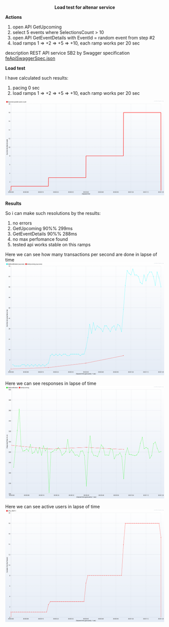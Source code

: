 <p align="center">
  <b>Load test for altenar service</b>
</p>

<b>Actions</b>
1. open API GetUpcoming
2. select 5 events where SelectionsCount > 10
3. open API GetEventDetails with EventId = random event from step #2
4. load ramps 1 => +2 => +5 => +10, each ramp works per 20 sec

description REST API service SB2 by Swagger specification 
[feApiSwaggerSpec.json](Test_Data/feApiSwaggerSpec.json)

<b>Load test</b>

I have calculated such results:
1. pacing 0 sec
2. load ramps 1 => +2 => +5 => +10, each ramp works per 20 sec

![Test plan](Test_Results/1.test_plan.png?raw=true "Title")

<b>Results</b>

So i can make such resolutions by the results:
1. no errors
2. GetUpcoming 90%% 299ms
3. GetEventDetails 90%% 288ms
4. no max perfomance found
5. tested api works stable on this ramps




Here we can see how many transactions per second are done in lapse of time
![Transactions per second](Test_Results/4.results_Transactions_per_Second.png?raw=true "Title")

Here we can see responses in lapse of time
![Response times over time](Test_Results/3.results_Response_Times_Over_Time.png?raw=true "Title")

Here we can see active users in lapse of time
![Active threads over time](Test_Results/2.results_Active_Threads_Over_Time.png?raw=true "Title")

